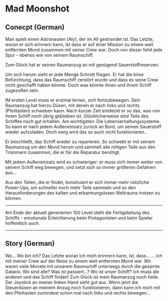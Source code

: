 # Mad Moonshot 

## Conecpt (German)

Man spielt einen Astronauten (Aly), der im All gestrandet ist. 
Das Letzte, woran er sich erinnern kann, ist dass er auf einer Mission zu einem weit entfernten Mond zusammen mit seiner Crew war. 
Doch von dieser fehlt jede Spur - ebenso wie von seinem Raumschiff. 

Zum Glück hat er seinen Raumanzug an mit genügend Sauerstoffreserven. 

Um sich herum sieht er jede Menge Schrott fliegen. Er hat die böse Befürchtung, dass das Raumschiff zerstört wurde und dass es seine Crew nicht geschafft haben könnte. Doch was könnte ihnen und ihrem Schiff zugesoßen sein. 

IM ersten Level muss er erstmal lernen, sich fortzubewegen. Sein Raumanzug hat hierzu Düsen, mit denen er nach links und rechts (Pfeiltasten) schweben kann. Nach kurzer Zeit entdeckt er so das, was von ihrem Schiff noch übrig geblieben ist. 
Glücklicherweise sind Teile des Schiffes noch gut erhalten. Am wichtigsten: Die Lebenserhaltungssysteme. So kann er nach jedem Außeneinsatz zurück an Bord, um seinen Sauerstoff wieder aufzuladen. Doch ewig wird das so auch nicht funktionieren...

Er beschließt, das Schiff wieder zu reparieren. So schwebt er mit seinem Raumanzug um den Mond herum und sammelt alle nötigen Teile aus den Trümmern zusammen, die er für die Reparatur benötigt. 

Mit jedem Außeneinsatz wird es schwieriger: er muss sich immer weiter von seinem Schiff weg bewegen, und setzt sich so immer größeren Gefahren aus... 

Aus den Teilen, die er findet, konstruiert er sich immer mehr nützliche Power-Ups, um schneller noch mehr Teile sammeln und so den Herausforderungen des kalten und erbarmungslosen Weltraums trotzen zu können. 

---

Am Ende der aktuell generierten 100 Level steht die Fertigstellung des Schiffs - emotionale Erleichterung beim Protagonisten und beim Spieler hoffentlich auch. 


----

## Story (German) 

Wo... Wo bin ich? 
Das Letzte woran ich mich erinnern kann, ist, dass...
... ich mit meiner Crew auf der Reise zu einem weit entfernten Mond war.
Wir waren viele Monate mit unserem Raumschiff unterwegs durch die gesamte Galaxis.
Wo sind alle? Was ist passiert...? Wo ist unser Schiff? 
Ich muss die anderen und das Schiff finden! 
Zum Glück ist mein Raumanzug noch heile. Der Joystick an meiner linken Hand sieht gut aus. Wenn jetzt die Steuerdüsen an meinem Anzug noch funktionieren, dann kann ich mich mit den Pfeiltasten zumindest schon mal nach links und rechts bewegen... 